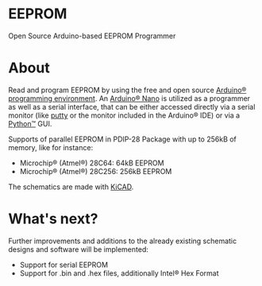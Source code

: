 # EEPROM
Open Source Arduino-based EEPROM Programmer

# About
Read and program EEPROM by using the free and open source [Arduino® programming environment](https://www.arduino.cc/en/software). An [Arduino® Nano](https://store.arduino.cc/arduino-nano) is utilized as a programmer as well as a serial interface, that can be either accessed directly via a serial monitor (like [putty](https://www.putty.org/) or the monitor included in the Arduino® IDE) or via a [Python™](https://www.python.org/) GUI.

Supports of parallel EEPROM in PDIP-28 Package with up to 256kB of memory, like for instance:
* Microchip® (Atmel®) 28C64: 64kB EEPROM
* Microchip® (Atmel®) 28C256: 256kB EEPROM

The schematics are made with [KiCAD](https://www.kicad.org/).

# What's next?
Further improvements and additions to the already existing schematic designs and software will be implemented:
* Support for serial EEPROM
* Support for .bin and .hex files, additionally Intel® Hex Format
